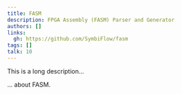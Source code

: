 ```yaml
---
title: FASM
description: FPGA Assembly (FASM) Parser and Generator
authors: []
links:
  gh: https://github.com/SymbiFlow/fasm
tags: []
talk: 10
---
```


This is a long description...
<!--more-->
... about FASM.
